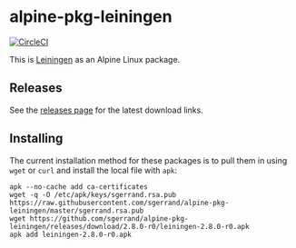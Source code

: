 # alpine-pkg-leiningen

[![CircleCI](https://img.shields.io/circleci/project/sgerrand/alpine-pkg-leiningen/master.svg)](https://circleci.com/gh/sgerrand/alpine-pkg-leiningen)

This is [Leiningen][leiningen] as an Alpine Linux package.

## Releases

See the [releases page][releases] for the latest download links.

## Installing

The current installation method for these packages is to pull them in using
`wget` or `curl` and install the local file with `apk`:

    apk --no-cache add ca-certificates
    wget -q -O /etc/apk/keys/sgerrand.rsa.pub https://raw.githubusercontent.com/sgerrand/alpine-pkg-leiningen/master/sgerrand.rsa.pub
    wget https://github.com/sgerrand/alpine-pkg-leiningen/releases/download/2.8.0-r0/leiningen-2.8.0-r0.apk
    apk add leiningen-2.8.0-r0.apk

[leiningen]: https://leiningen.org
[releases]: https://github.com/sgerrand/alpine-pkg-leiningen/releases/
